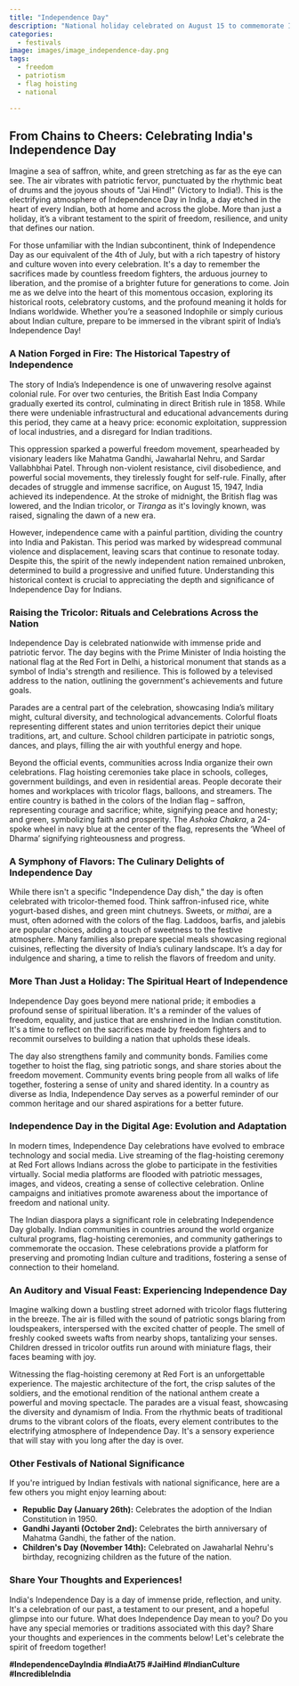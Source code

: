 ```yaml
---
title: "Independence Day"
description: "National holiday celebrated on August 15 to commemorate India's independence from British rule in 1947."
categories:
  - festivals
image: images/image_independence-day.png
tags:
  - freedom
  - patriotism
  - flag hoisting
  - national

---
```


## From Chains to Cheers: Celebrating India's Independence Day

Imagine a sea of saffron, white, and green stretching as far as the eye can see. The air vibrates with patriotic fervor, punctuated by the rhythmic beat of drums and the joyous shouts of "Jai Hind!" (Victory to India!). This is the electrifying atmosphere of Independence Day in India, a day etched in the heart of every Indian, both at home and across the globe. More than just a holiday, it’s a vibrant testament to the spirit of freedom, resilience, and unity that defines our nation.

For those unfamiliar with the Indian subcontinent, think of Independence Day as our equivalent of the 4th of July, but with a rich tapestry of history and culture woven into every celebration. It's a day to remember the sacrifices made by countless freedom fighters, the arduous journey to liberation, and the promise of a brighter future for generations to come. Join me as we delve into the heart of this momentous occasion, exploring its historical roots, celebratory customs, and the profound meaning it holds for Indians worldwide. Whether you’re a seasoned Indophile or simply curious about Indian culture, prepare to be immersed in the vibrant spirit of India’s Independence Day!

### A Nation Forged in Fire: The Historical Tapestry of Independence

The story of India’s Independence is one of unwavering resolve against colonial rule. For over two centuries, the British East India Company gradually exerted its control, culminating in direct British rule in 1858. While there were undeniable infrastructural and educational advancements during this period, they came at a heavy price: economic exploitation, suppression of local industries, and a disregard for Indian traditions.

This oppression sparked a powerful freedom movement, spearheaded by visionary leaders like Mahatma Gandhi, Jawaharlal Nehru, and Sardar Vallabhbhai Patel. Through non-violent resistance, civil disobedience, and powerful social movements, they tirelessly fought for self-rule. Finally, after decades of struggle and immense sacrifice, on August 15, 1947, India achieved its independence. At the stroke of midnight, the British flag was lowered, and the Indian tricolor, or *Tiranga* as it's lovingly known, was raised, signaling the dawn of a new era.

However, independence came with a painful partition, dividing the country into India and Pakistan. This period was marked by widespread communal violence and displacement, leaving scars that continue to resonate today. Despite this, the spirit of the newly independent nation remained unbroken, determined to build a progressive and unified future. Understanding this historical context is crucial to appreciating the depth and significance of Independence Day for Indians.

### Raising the Tricolor: Rituals and Celebrations Across the Nation

Independence Day is celebrated nationwide with immense pride and patriotic fervor. The day begins with the Prime Minister of India hoisting the national flag at the Red Fort in Delhi, a historical monument that stands as a symbol of India's strength and resilience. This is followed by a televised address to the nation, outlining the government's achievements and future goals.

Parades are a central part of the celebration, showcasing India’s military might, cultural diversity, and technological advancements. Colorful floats representing different states and union territories depict their unique traditions, art, and culture. School children participate in patriotic songs, dances, and plays, filling the air with youthful energy and hope.

Beyond the official events, communities across India organize their own celebrations. Flag hoisting ceremonies take place in schools, colleges, government buildings, and even in residential areas. People decorate their homes and workplaces with tricolor flags, balloons, and streamers. The entire country is bathed in the colors of the Indian flag – saffron, representing courage and sacrifice; white, signifying peace and honesty; and green, symbolizing faith and prosperity. The *Ashoka Chakra*, a 24-spoke wheel in navy blue at the center of the flag, represents the ‘Wheel of Dharma’ signifying righteousness and progress.

### A Symphony of Flavors: The Culinary Delights of Independence Day

While there isn't a specific "Independence Day dish," the day is often celebrated with tricolor-themed food. Think saffron-infused rice, white yogurt-based dishes, and green mint chutneys. Sweets, or *mithai*, are a must, often adorned with the colors of the flag. Laddoos, barfis, and jalebis are popular choices, adding a touch of sweetness to the festive atmosphere. Many families also prepare special meals showcasing regional cuisines, reflecting the diversity of India’s culinary landscape. It’s a day for indulgence and sharing, a time to relish the flavors of freedom and unity.

### More Than Just a Holiday: The Spiritual Heart of Independence

Independence Day goes beyond mere national pride; it embodies a profound sense of spiritual liberation. It's a reminder of the values of freedom, equality, and justice that are enshrined in the Indian constitution. It's a time to reflect on the sacrifices made by freedom fighters and to recommit ourselves to building a nation that upholds these ideals.

The day also strengthens family and community bonds. Families come together to hoist the flag, sing patriotic songs, and share stories about the freedom movement. Community events bring people from all walks of life together, fostering a sense of unity and shared identity. In a country as diverse as India, Independence Day serves as a powerful reminder of our common heritage and our shared aspirations for a better future.

### Independence Day in the Digital Age: Evolution and Adaptation

In modern times, Independence Day celebrations have evolved to embrace technology and social media. Live streaming of the flag-hoisting ceremony at Red Fort allows Indians across the globe to participate in the festivities virtually. Social media platforms are flooded with patriotic messages, images, and videos, creating a sense of collective celebration. Online campaigns and initiatives promote awareness about the importance of freedom and national unity.

The Indian diaspora plays a significant role in celebrating Independence Day globally. Indian communities in countries around the world organize cultural programs, flag-hoisting ceremonies, and community gatherings to commemorate the occasion. These celebrations provide a platform for preserving and promoting Indian culture and traditions, fostering a sense of connection to their homeland.

### An Auditory and Visual Feast: Experiencing Independence Day

Imagine walking down a bustling street adorned with tricolor flags fluttering in the breeze. The air is filled with the sound of patriotic songs blaring from loudspeakers, interspersed with the excited chatter of people. The smell of freshly cooked sweets wafts from nearby shops, tantalizing your senses. Children dressed in tricolor outfits run around with miniature flags, their faces beaming with joy.

Witnessing the flag-hoisting ceremony at Red Fort is an unforgettable experience. The majestic architecture of the fort, the crisp salutes of the soldiers, and the emotional rendition of the national anthem create a powerful and moving spectacle. The parades are a visual feast, showcasing the diversity and dynamism of India. From the rhythmic beats of traditional drums to the vibrant colors of the floats, every element contributes to the electrifying atmosphere of Independence Day. It's a sensory experience that will stay with you long after the day is over.

### Other Festivals of National Significance

If you're intrigued by Indian festivals with national significance, here are a few others you might enjoy learning about:

*   **Republic Day (January 26th):** Celebrates the adoption of the Indian Constitution in 1950.
*   **Gandhi Jayanti (October 2nd):** Celebrates the birth anniversary of Mahatma Gandhi, the father of the nation.
*   **Children's Day (November 14th):** Celebrated on Jawaharlal Nehru's birthday, recognizing children as the future of the nation.

### Share Your Thoughts and Experiences!

India's Independence Day is a day of immense pride, reflection, and unity. It's a celebration of our past, a testament to our present, and a hopeful glimpse into our future. What does Independence Day mean to you? Do you have any special memories or traditions associated with this day? Share your thoughts and experiences in the comments below! Let's celebrate the spirit of freedom together!

**#IndependenceDayIndia #IndiaAt75 #JaiHind #IndianCulture #IncredibleIndia**

